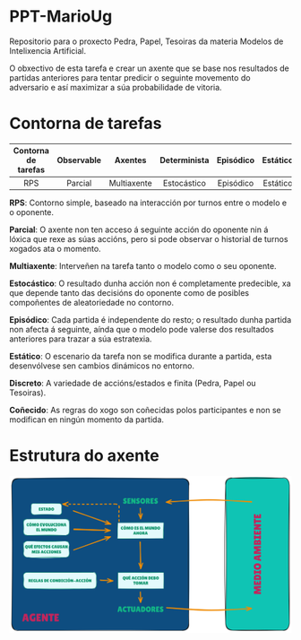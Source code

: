 PPT-MarioUg  
==================  

Repositorio para o proxecto Pedra, Papel, Tesoiras da materia Modelos de Intelixencia Artificial.  

O obxectivo de esta tarefa e crear un axente que se base nos resultados de partidas anteriores para tentar predicir o seguinte movemento do adversario e así maximizar a súa probabilidade de vitoria.  

Contorna de tarefas  
==================  

| **Contorna de tarefas** | **Observable** | **Axentes** | **Determinista** | **Episódico** | **Estático** | **Discreto** | **Coñecido** |  
|:-----------------------:|:--------------:|:-----------:|:----------------:|:-------------:|:------------:|:------------:|:------------:|  
| RPS                    | Parcial        | Multiaxente | Estocástico      | Episódico      | Estático      | Discreto      | Coñecido     |  

**RPS**: Contorno simple, baseado na interacción por turnos entre o modelo e o oponente.

**Parcial**: O axente non ten acceso á seguinte acción do oponente nin á lóxica que rexe as súas accións, pero si pode observar o historial de turnos xogados ata o momento.

**Multiaxente**: Interveñen na tarefa tanto o modelo como o seu oponente.

**Estocástico**: O resultado dunha acción non é completamente predecible, xa que depende tanto das decisións do oponente como de posibles compoñentes de aleatoriedade no contorno.

**Episódico**: Cada partida é independente do resto; o resultado dunha partida non afecta á seguinte, aínda que o modelo pode valerse dos resultados anteriores para trazar a súa estratexia.

**Estático**: O escenario da tarefa non se modifica durante a partida, esta desenvólvese sen cambios dinámicos no entorno.

**Discreto**: A variedade de accións/estados e finita (Pedra, Papel ou Tesoiras).

**Coñecido**: As regras do xogo son coñecidas polos participantes e non se modifican en ningún momento da partida.

Estrutura do axente
==================  

![](./img/estrutura_do_axente.png)